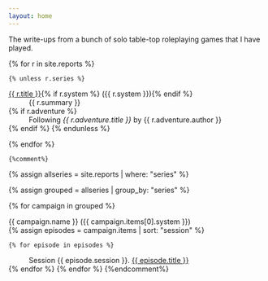 ```yaml
---
layout: home
---
```


The write-ups from a bunch of solo table-top roleplaying games that I have played.

<dl>
  {% for r in site.reports %}
  
    {% unless r.series %}
  <dt><a href="{{ r.url | relative_url }}">{{ r.title }}</a>{% if r.system %} ({{ r.system }}){% endif %}</dt>
  <dd>{{ r.summary }}</dd>
      {% if r.adventure %}
  <dd>Following <i>{{ r.adventure.title }}</i> by {{ r.adventure.author }}</dd>
      {% endif %}
    {% endunless %}
    
  {% endfor %}

    {%comment%}
  {% assign allseries = site.reports | where: "series" %}

  {% assign grouped = allseries | group_by: "series" %}
  
  {% for campaign in grouped %}  

  <dt>{{ campaign.name }} ({{ campaign.items[0].system }})</dt>
    {% assign episodes = campaign.items | sort: "session" %}

    {% for episode in episodes %}
  <dd>Session {{ episode.session }}.
    <a href="{{ episode.url | relative_url }}">{{ episode.title }}</a>
  </dd>
    {% endfor %}
  {% endfor %}
  {%endcomment%}
  
</dl>
